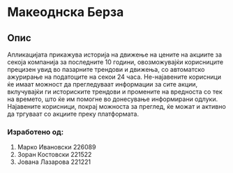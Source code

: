 # Макеоднска Берза

## Опис
Апликацијата прикажува историја на движење на цените на акциите за секоја
компанија за последните 10 години, овозможувајќи корисниците прецизен увид во
пазарните трендови и движења, со автоматско ажурирање на податоците на секои 24
часа. Не-најавените корисници ќе имаат можност да прегледуваат информации за сите
акции, вклучувајќи ги историските трендови и промените на вредноста со тек на времето,
што ќе им помогне во донесување информирани одлуки. Најавените корисници, покрај
можноста за преглед, ќе можат и активно да тргуваат со акциите преку платформата.

### Изработено од:
1. Марко Ивановски 226089
2. Зоран Костовски 221522
3. Јована Лазарова 221221